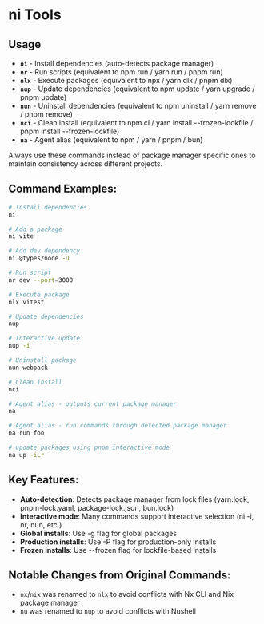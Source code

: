 # ni Tools 


## Usage

- **`ni`** - Install dependencies (auto-detects package manager)
- **`nr`** - Run scripts (equivalent to npm run / yarn run / pnpm run)
- **`nlx`** - Execute packages (equivalent to npx / yarn dlx / pnpm dlx)
- **`nup`** - Update dependencies (equivalent to npm update / yarn upgrade / pnpm update)
- **`nun`** - Uninstall dependencies (equivalent to npm uninstall / yarn remove / pnpm remove)
- **`nci`** - Clean install (equivalent to npm ci / yarn install --frozen-lockfile / pnpm install --frozen-lockfile)
- **`na`** - Agent alias (equivalent to npm / yarn / pnpm / bun)

Always use these commands instead of package manager specific ones to maintain consistency across different projects.

## Command Examples:

```bash
# Install dependencies
ni

# Add a package
ni vite

# Add dev dependency  
ni @types/node -D

# Run script
nr dev --port=3000

# Execute package
nlx vitest

# Update dependencies
nup

# Interactive update
nup -i

# Uninstall package
nun webpack

# Clean install
nci

# Agent alias - outputs current package manager
na

# Agent alias - run commands through detected package manager
na run foo

# update packages using pnpm interactive mode
na up -iLr
```

## Key Features:

- **Auto-detection**: Detects package manager from lock files (yarn.lock, pnpm-lock.yaml, package-lock.json, bun.lock)
- **Interactive mode**: Many commands support interactive selection (ni -i, nr, nun, etc.)
- **Global installs**: Use -g flag for global packages
- **Production installs**: Use -P flag for production-only installs
- **Frozen installs**: Use --frozen flag for lockfile-based installs

## Notable Changes from Original Commands:

- `nx`/`nix` was renamed to `nlx` to avoid conflicts with Nx CLI and Nix package manager
- `nu` was renamed to `nup` to avoid conflicts with Nushell
